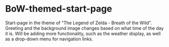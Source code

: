 # BoW-themed-start-page
Start-page in the theme of "The Legend of Zelda - Breath of the Wild". Greeting and the background image changes based on what time of the day it is.  Will be adding more functionality, such as the weather display, as well as a drop-down menu for navigation links.
